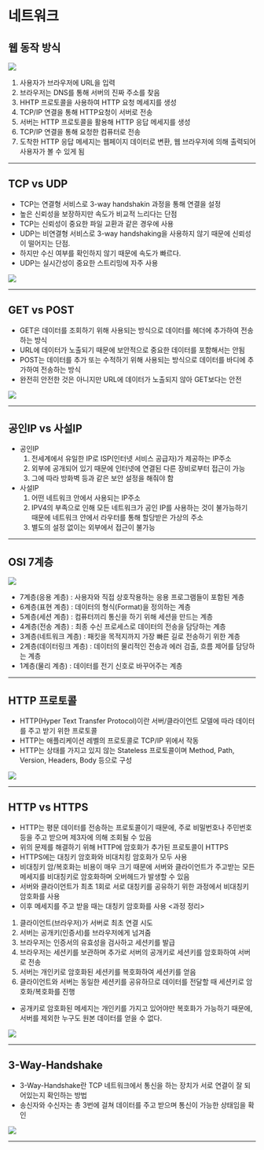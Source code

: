 # 네트워크

## 웹 동작 방식
<img src="https://img1.daumcdn.net/thumb/R1280x0/?scode=mtistory2&fname=https%3A%2F%2Fblog.kakaocdn.net%2Fdn%2FdmomKO%2FbtqK84xb9yy%2FktAElZQp6AFyxgXG35eORk%2Fimg.png">
 
1. 사용자가 브라우저에 URL을 입력<br>
2. 브라우저는 DNS를 통해 서버의 진짜 주소를 찾음<br>
3. HHTP 프로토콜을 사용하여 HTTP 요청 메세지를 생성<br>
4. TCP/IP 연결을 통해 HTTP요청이 서버로 전송<br>
5. 서버는 HTTP 프로토콜을 활용해 HTTP 응답 메세지를 생성<br>
6. TCP/IP 연결을 통해 요청한 컴퓨터로 전송<br>
7. 도착한 HTTP 응답 메세지는 웹페이지 데이터로 변환, 웹 브라우저에 의해 출력되어 사용자가 볼 수 있게 됨
<hr>

## TCP vs UDP
 - TCP는 연결형 서비스로 3-way handshakin 과정을 통해 연결을 설정
 - 높은 신뢰성을 보장하지만 속도가 비교적 느리다는 단점
 - TCP는 신뢰성이 중요한 파일 교환과 같은 경우에 사용
 - UDP는 비연결형 서비스로 3-way handshaking을 사용하지 않기 때문에 신뢰성이 떨어지는 단점.
 - 하지만 수신 여부를 확인하지 않기 때문에 속도가 빠르다.
 - UDP는 실시간성이 중요한 스트리밍에 자주 사용
<img src="https://img1.daumcdn.net/thumb/R1280x0/?scode=mtistory2&fname=https%3A%2F%2Fblog.kakaocdn.net%2Fdn%2F9a0c2%2FbtqKIpf6QGI%2Fv5akvGVZj4kVVvAzLVThF1%2Fimg.png">
<hr>

## GET vs POST
 - GET은 데이터를 조회하기 위해 사용되는 방식으로 데이터를 헤더에 추가하여 전송하는 방식
 - URL에 데이터가 노출되기 때문에 보안적으로 중요한 데이터를 포함해서는 안됨
 - POST는 데이터를 추가 또는 수적하기 위해 사용되는 방식으로 데이터를 바디에 추가하여 전송하는 방식
 - 완전히 안전한 것은 아니지만 URL에 데이터가 노출되지 않아 GET보다는 안전
<img src="https://img1.daumcdn.net/thumb/R1280x0/?scode=mtistory2&fname=https%3A%2F%2Fblog.kakaocdn.net%2Fdn%2FQbowq%2Fbtq0A3i1wLQ%2FUr5qXVR6TPGeXkdOxGKZak%2Fimg.png">
<hr>

## 공인IP vs 사설IP
 - 공인IP
    1. 전세계에서 유일한 IP로 ISP(인터넷 서비스 공급자)가 제공하는 IP주소
    2. 외부에 공개되어 있기 때문에 인터넷에 연결된 다른 장비로부터 접근이 가능
    3. 그에 따라 방화벽 등과 같은 보안 설정을 해줘야 함
 - 사설IP
    1. 어떤 네트워크 안에서 사용되는 IP주소
    2. IPV4의 부족으로 인해 모든 네트워크가 공인 IP를 사용하는 것이 불가능하기 때문에 네트워크 안에서 라우터를 통해 할당받은 가상의 주소
    3. 별도의 설정 없이는 외부에서 접근이 불가능
<hr>

## OSI 7계층
<img src="https://img1.daumcdn.net/thumb/R1280x0/?scode=mtistory2&fname=https%3A%2F%2Fblog.kakaocdn.net%2Fdn%2Fbq5dyv%2FbtqJls7HC1T%2FcTY7UKcQ4ZxmgxtenNf9MK%2Fimg.jpg">
 
 - 7계층(응용 계층) : 사용자와 직접 상호작용하는 응용 프로그램들이 포함된 계층
 - 6계층(표현 계층) : 데이터의 형식(Format)을 정의하는 계층
 - 5계층(세션 계층) : 컴퓨터끼리 통신을 하기 위해 세션을 만드는 계층
 - 4계층(전송 계층) : 최종 수신 프로세스로 데이터의 전송을 담당하는 계층
 - 3계층(네트워크 계층) : 패킷을 목적지까지 가장 빠른 길로 전송하기 위한 계층
 - 2계층(데이터링크 계층) : 데이터의 물리적인 전송과 에러 검출, 흐름 제어를 담당하는 계층
 - 1계층(물리 계층) : 데이터를 전기 신호로 바꾸어주는 계층
<hr>

## HTTP 프로토콜
 - HTTP(Hyper Text Transfer Protocol)이란 서버/클라이언트 모델에 따라 데이터를 주고 받기 위한 프로토콜
 - HTTP는 애플리케이션 레벨의 프로토콜로 TCP/IP 위에서 작동
 - HTTP는 상태를 가지고 있지 않는 Stateless 프로토콜이며 Method, Path, Version, Headers, Body 등으로 구성
<img src="https://img1.daumcdn.net/thumb/R1280x0/?scode=mtistory2&fname=https%3A%2F%2Fblog.kakaocdn.net%2Fdn%2FbojmIW%2FbtqJnEz0OK0%2FvDLQNKF9vUU9hmFxZ3x04k%2Fimg.png">
<hr>

## HTTP vs HTTPS
 - HTTP는 평문 데이터를 전송하는 프로토콜이기 때문에, 주로 비밀번호나 주민번호 등을 주고 받으며 제3자에 의해 조회될 수 있음
 - 위의 문제를 해결하기 위해 HTTP에 암호화가 추가된 프로토콜이 HTTPS
 - HTTPS에는 대칭키 암호화와 비대치킹 암호화가 모두 사용
 - 비대칭키 암/복호화는 비용이 매우 크기 때문에 서버와 클라이언트가 주고받는 모든 메세지를 비대칭키로 암호화하며 오버헤드가 발생할 수 있음
 - 서버와 클라이언트가 최초 1회로 서로 대칭키를 공유하기 위한 과정에서 비대칭키 암호화를 사용
 - 이후 메세지를 주고 받을 때는 대칭키 암호화를 사용
<과정 정리>
 1. 클라이언트(브라우저)가 서버로 최초 연결 시도
 2. 서버는 공개키(인증서)를 브라우저에게 넘겨줌
 3. 브라우저는 인증서의 유효성을 검사하고 세션키를 발급
 4. 브라우저는 세션키를 보관하며 추가로 서버의 공개키로 세션키를 암호화하여 서버로 전송
 5. 서버는 개인키로 암호화된 세션키를 복호화하여 세션키를 얻음
 6. 클라이언트와 서버는 동일한 세션키를 공유하므로 데이터를 전달할 때 세션키로 암호화/복호화를 진행
 - 공개키로 암호화된 메세지는 개인키를 가지고 있어야만 복호화가 가능하기 때문에, 서버를 제외한 누구도 원본 데이터를 얻을 수 없다.
<img src="https://img1.daumcdn.net/thumb/R1280x0/?scode=mtistory2&fname=https%3A%2F%2Fblog.kakaocdn.net%2Fdn%2FzQARi%2FbtqLbmEl9Qk%2FR2HOrUGsPt9T8LFW28UMd0%2Fimg.png">
<hr>

## 3-Way-Handshake
 - 3-Way-Handshake란 TCP 네트워크에서 통신을 하는 장치가 서로 연결이 잘 되어있는지 확인하는 방법
 - 송신자와 수신자는 총 3번에 걸쳐 데이터를 주고 받으며 통신이 가능한 상태임을 확인
<img src="https://img1.daumcdn.net/thumb/R1280x0/?scode=mtistory2&fname=https%3A%2F%2Fblog.kakaocdn.net%2Fdn%2FyuxLk%2FbtrnDGYIqAe%2FdoXz5ISKArDOoVVq5SoKp0%2Fimg.png">
<hr>

